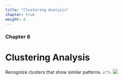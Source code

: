 ```yaml
---
title: "Clustering Analysis"
chapter: true
weight: 6
---
```



### Chapter 6

# Clustering Analysis
Recognize clusters that show similar patterns. 📈📉
![](/images/Clustering.gif?width=50pc)
